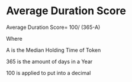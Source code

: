 # Average Duration Score

Average Duration Score= 100/ (365-A)

Where

A is the Median Holding Time of Token

365 is the amount of days in a Year

100 is applied to put into a decimal

